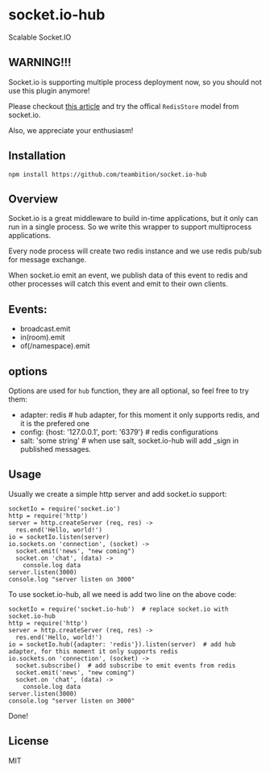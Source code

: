 socket.io-hub
=============
Scalable Socket.IO

## WARNING!!!

Socket.io is supporting multiple process deployment now, so you should not use this plugin anymore!

Please checkout [this article](https://github.com/LearnBoost/Socket.IO/wiki/Configuring-Socket.IO) and try the offical `RedisStore` model from socket.io.

Also, we appreciate your enthusiasm!

## Installation

`npm install https://github.com/teambition/socket.io-hub`

## Overview

Socket.io is a great middleware to build in-time applications, but it only can run in a single process. So we write this wrapper to support multiprocess applications.

Every node process will create two redis instance and we use redis pub/sub for message exchange.

When socket.io emit an event, we publish data of this event to redis and other processes will catch this event and emit to their own clients.

## Events:

* broadcast.emit
* in(room).emit
* of(/namespace).emit

## options

Options are used for `hub` function, they are all optional, so feel free to try them:

* adapter: redis  # hub adapter, for this moment it only supports redis, and it is the prefered one
* config: {host: '127.0.0.1', port: '6379'}  # redis configurations
* salt: 'some string'  # when use salt, socket.io-hub will add _sign in published messages.

## Usage

Usually we create a simple http server and add socket.io support:

```
socketIo = require('socket.io')
http = require('http')
server = http.createServer (req, res) ->
  res.end('Hello, world!')
io = socketIo.listen(server)
io.sockets.on 'connection', (socket) ->
  socket.emit('news', "new coming")
  socket.on 'chat', (data) ->
    console.log data
server.listen(3000)
console.log "server listen on 3000"
```

To use socket.io-hub, all we need is add two line on the above code:

```
socketIo = require('socket.io-hub')  # replace socket.io with socket.io-hub
http = require('http')
server = http.createServer (req, res) ->
  res.end('Hello, world!')
io = socketIo.hub({adapter: 'redis'}).listen(server)  # add hub adapter, for this moment it only supports redis
io.sockets.on 'connection', (socket) ->
  socket.subscribe()  # add subscribe to emit events from redis
  socket.emit('news', "new coming")
  socket.on 'chat', (data) ->
    console.log data
server.listen(3000)
console.log "server listen on 3000"
```

Done!

## License

MIT